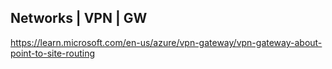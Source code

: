 ## Networks | VPN | GW 
https://learn.microsoft.com/en-us/azure/vpn-gateway/vpn-gateway-about-point-to-site-routing
